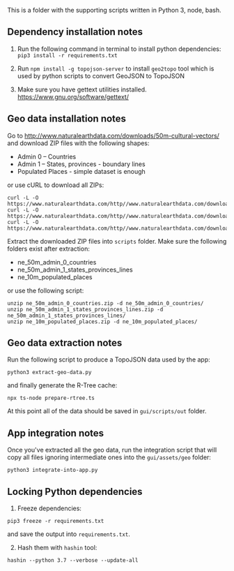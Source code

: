 This is a folder with the supporting scripts written in Python 3, node, bash.


## Dependency installation notes

1. Run the following command in terminal to install python dependencies:
   `pip3 install -r requirements.txt`

2. Run `npm install -g topojson-server` to install `geo2topo` tool which is
   used by python scripts to convert GeoJSON to TopoJSON

3. Make sure you have gettext utilities installed.
   https://www.gnu.org/software/gettext/


## Geo data installation notes

Go to http://www.naturalearthdata.com/downloads/50m-cultural-vectors/ and
download ZIP files with the following shapes:

- Admin 0 – Countries
- Admin 1 – States, provinces - boundary lines
- Populated Places - simple dataset is enough

or use cURL to download all ZIPs:

```
curl -L -O https://www.naturalearthdata.com/http//www.naturalearthdata.com/download/50m/cultural/ne_50m_admin_0_countries.zip
curl -L -O https://www.naturalearthdata.com/http//www.naturalearthdata.com/download/50m/cultural/ne_50m_admin_1_states_provinces_lines.zip
curl -L -O https://www.naturalearthdata.com/http//www.naturalearthdata.com/download/10m/cultural/ne_10m_populated_places.zip
```

Extract the downloaded ZIP files into `scripts` folder.
Make sure the following folders exist after extraction:

- ne_50m_admin_0_countries
- ne_50m_admin_1_states_provinces_lines
- ne_10m_populated_places

or use the following script:

```
unzip ne_50m_admin_0_countries.zip -d ne_50m_admin_0_countries/
unzip ne_50m_admin_1_states_provinces_lines.zip -d ne_50m_admin_1_states_provinces_lines/
unzip ne_10m_populated_places.zip -d ne_10m_populated_places/
```

## Geo data extraction notes

Run the following script to produce a TopoJSON data used by the app:

```
python3 extract-geo-data.py
```

and finally generate the R-Tree cache:

```
npx ts-node prepare-rtree.ts
```

At this point all of the data should be saved in `gui/scripts/out` folder.

## App integration notes

Once you've extracted all the geo data, run the integration script that will
copy all files ignoring intermediate ones into the `gui/assets/geo` folder:

```
python3 integrate-into-app.py
```

## Locking Python dependencies

1. Freeze dependencies:

```
pip3 freeze -r requirements.txt
```

and save the output into `requirements.txt`.


2. Hash them with `hashin` tool:

```
hashin --python 3.7 --verbose --update-all
```
